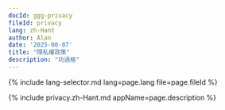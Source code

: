```yaml
---
docId: ggg-privacy
fileId: privacy
lang: zh-Hant
author: Alan
date: '2025-08-07'
title: "隱私權政策"
description: "功過格"
---
```

{% include lang-selector.md lang=page.lang file=page.fileId %}

{% include privacy.zh-Hant.md appName=page.description %}